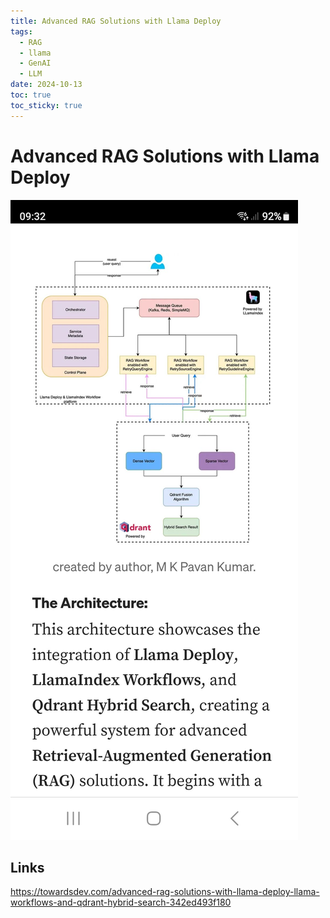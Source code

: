 ```yaml
---
title: Advanced RAG Solutions with Llama Deploy
tags:
  - RAG
  - llama
  - GenAI
  - LLM
date: 2024-10-13
toc: true
toc_sticky: true
---
```


# Advanced RAG Solutions with Llama Deploy

![](../_asset/2024-10-13-rag_image_1.jpeg)
## Links

https://towardsdev.com/advanced-rag-solutions-with-llama-deploy-llama-workflows-and-qdrant-hybrid-search-342ed493f180